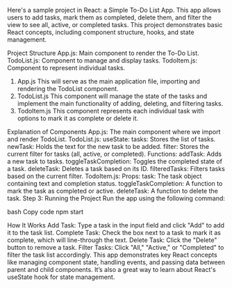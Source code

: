 Here's a sample project in React: a Simple To-Do List App. This app allows users to add tasks, mark them as completed, delete them, and filter the view to see all, active, or completed tasks. This project demonstrates basic React concepts, including component structure, hooks, and state management.

Project Structure
App.js: Main component to render the To-Do List.
TodoList.js: Component to manage and display tasks.
TodoItem.js: Component to represent individual tasks.

1. App.js
This will serve as the main application file, importing and rendering the TodoList component.
2. TodoList.js
This component will manage the state of the tasks and implement the main functionality of adding, deleting, and filtering tasks.
3. TodoItem.js
This component represents each individual task with options to mark it as complete or delete it.

Explanation of Components
App.js: The main component where we import and render TodoList.
TodoList.js:
useState:
tasks: Stores the list of tasks.
newTask: Holds the text for the new task to be added.
filter: Stores the current filter for tasks (all, active, or completed).
Functions:
addTask: Adds a new task to tasks.
toggleTaskCompletion: Toggles the completed state of a task.
deleteTask: Deletes a task based on its ID.
filteredTasks: Filters tasks based on the current filter.
TodoItem.js:
Props:
task: The task object containing text and completion status.
toggleTaskCompletion: A function to mark the task as completed or active.
deleteTask: A function to delete the task.
Step 3: Running the Project
Run the app using the following command:

bash
Copy code
npm start

How It Works
Add Task: Type a task in the input field and click "Add" to add it to the task list.
Complete Task: Check the box next to a task to mark it as complete, which will line-through the text.
Delete Task: Click the "Delete" button to remove a task.
Filter Tasks: Click "All," "Active," or "Completed" to filter the task list accordingly.
This app demonstrates key React concepts like managing component state, handling events, and passing data between parent and child components. It’s also a great way to learn about React's useState hook for state management.
